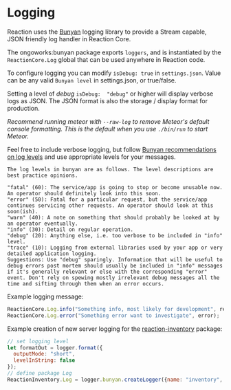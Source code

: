 # Logging
Reaction uses the [Bunyan](https://github.com/trentm/node-bunyan) logging library to provide a Stream capable, JSON friendly log handler in Reaction Core.

The ongoworks:bunyan package exports `loggers`, and is instantiated by the `ReactionCore.Log` global that can be used anywhere in Reaction code.

To configure logging you can modify `isDebug: true` in `settings.json`.  Value can be any valid `Bunyan level` in settings.json, or true/false.

Setting a level of _debug_  `isDebug:  "debug"` or higher will display verbose logs as JSON. The JSON format is also the storage / display format for production.

_Recommend running meteor with `--raw-log` to remove Meteor's default console formatting. This is the default when you use `./bin/run` to start Meteor._

Feel free to include verbose logging, but follow [Bunyan recommendations on log levels](https://github.com/trentm/node-bunyan#levels) and use appropriate levels for your messages.

```
The log levels in bunyan are as follows. The level descriptions are best practice opinions.

"fatal" (60): The service/app is going to stop or become unusable now. An operator should definitely look into this soon.
"error" (50): Fatal for a particular request, but the service/app continues servicing other requests. An operator should look at this soon(ish).
"warn" (40): A note on something that should probably be looked at by an operator eventually.
"info" (30): Detail on regular operation.
"debug" (20): Anything else, i.e. too verbose to be included in "info" level.
"trace" (10): Logging from external libraries used by your app or very detailed application logging.
Suggestions: Use "debug" sparingly. Information that will be useful to debug errors post mortem should usually be included in "info" messages if it's generally relevant or else with the corresponding "error" event. Don't rely on spewing mostly irrelevant debug messages all the time and sifting through them when an error occurs.
```

Example logging message:

```js
ReactionCore.Log.info("Something info, most likely for development", result);
ReactionCore.Log.error("Something error want to investigate", error);
```

Example creation of new server logging for the [reaction-inventory](https://github.com/reactioncommerce/reaction/blob/development/packages/reaction-inventory/server/logger.js) package:

```js
// set logging level
let formatOut = logger.format({
  outputMode: "short",
  levelInString: false
});
// define package Log
ReactionInventory.Log = logger.bunyan.createLogger({name: "inventory", stream: formatOut});
```
